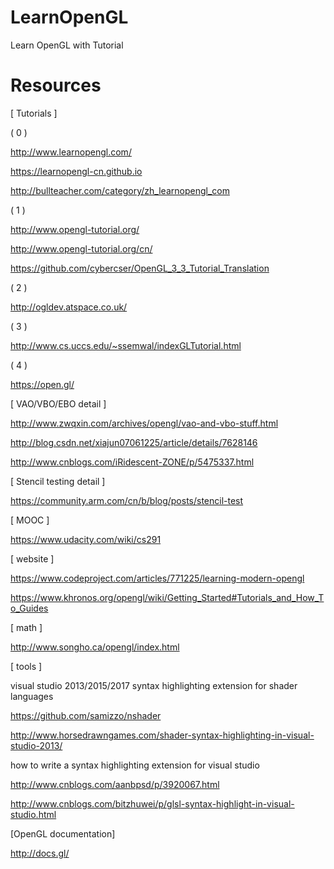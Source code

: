 # LearnOpenGL

Learn OpenGL with Tutorial

# Resources

[ Tutorials ]

( 0 )

http://www.learnopengl.com/

https://learnopengl-cn.github.io

http://bullteacher.com/category/zh_learnopengl_com

( 1 )

http://www.opengl-tutorial.org/

http://www.opengl-tutorial.org/cn/

https://github.com/cybercser/OpenGL_3_3_Tutorial_Translation

( 2 )

http://ogldev.atspace.co.uk/

( 3 )

http://www.cs.uccs.edu/~ssemwal/indexGLTutorial.html

( 4 )

https://open.gl/

[ VAO/VBO/EBO detail ]

http://www.zwqxin.com/archives/opengl/vao-and-vbo-stuff.html

http://blog.csdn.net/xiajun07061225/article/details/7628146

http://www.cnblogs.com/iRidescent-ZONE/p/5475337.html

[ Stencil testing detail ]

https://community.arm.com/cn/b/blog/posts/stencil-test

[ MOOC ]

https://www.udacity.com/wiki/cs291

[ website ]

https://www.codeproject.com/articles/771225/learning-modern-opengl

https://www.khronos.org/opengl/wiki/Getting_Started#Tutorials_and_How_To_Guides

[ math ]

http://www.songho.ca/opengl/index.html

[ tools ]

visual studio 2013/2015/2017 syntax highlighting extension for shader languages

https://github.com/samizzo/nshader

http://www.horsedrawngames.com/shader-syntax-highlighting-in-visual-studio-2013/

how to write a syntax highlighting extension for visual studio

http://www.cnblogs.com/aanbpsd/p/3920067.html

http://www.cnblogs.com/bitzhuwei/p/glsl-syntax-highlight-in-visual-studio.html

[OpenGL documentation]

http://docs.gl/